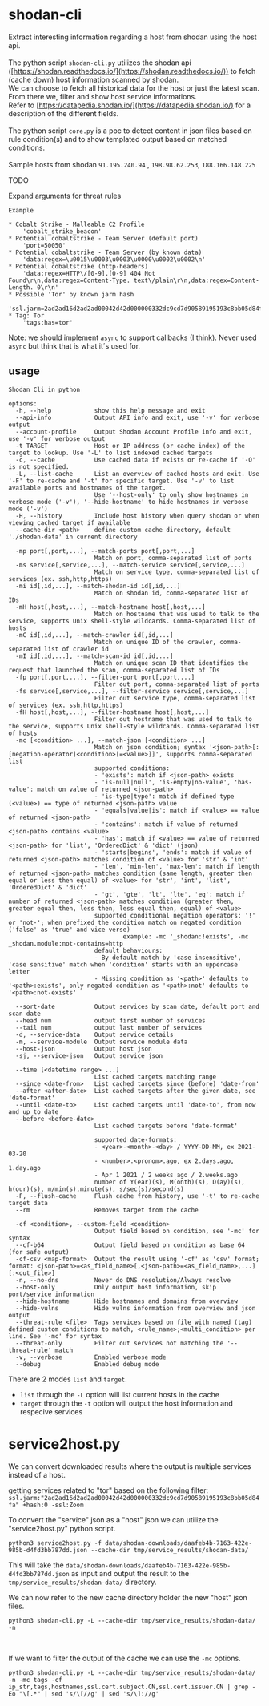 # shodan-cli

Extract interesting information regarding a host from shodan using the host api.
<br>
<br>
The python script `shodan-cli.py` utilizes the shodan api ([https://shodan.readthedocs.io/](https://shodan.readthedocs.io/)) to fetch (cache down) host information scanned by shodan.
<br>
We can choose to fetch all historical data for the host or just the latest scan. From there we, filter and show host service informations.
<br>
Refer to [https://datapedia.shodan.io/](https://datapedia.shodan.io/) for a description of the different fields.
<br>
<br>
The python script `core.py` is a poc to detect content in json files based on rule condition(s) and to show templated output based on matched conditions.
<br>
<br>
Sample hosts from shodan `91.195.240.94` , `198.98.62.253`, `188.166.148.225`

TODO

Expand arguments for threat rules

`Example`

```
* Cobalt Strike - Malleable C2 Profile
	'cobalt_strike_beacon'
* Potential cobaltstrike - Team Server (default port)
	'port=50050'
* Potential cobaltstrike - Team Server (by known data)
	'data:regex=\u0015\u0003\u0003\u0000\u0002\u0002\n'
* Potential cobaltstrike (http-headers)
	'data:regex=HTTP\/[0-9].[0-9] 404 Not Found\r\n,data:regex=Content-Type. text\/plain\r\n,data:regex=Content-Length. 0\r\n'
* Possible 'Tor' by known jarm hash
	'ssl.jarm=2ad2ad16d2ad2ad00042d42d000000332dc9cd7d90589195193c8bb05d84fa,hash=0'
* Tag: Tor
	'tags:has=tor'
```

Note: we should implement `async` to support callbacks (I think). Never used `async` but think that is what it´s used for.

## usage

```
Shodan Cli in python

options:
  -h, --help            show this help message and exit
  --api-info            Output API info and exit, use '-v' for verbose output
  --account-profile     Output Shodan Account Profile info and exit, use '-v' for verbose output
  -t TARGET             Host or IP address (or cache index) of the target to lookup. Use '-L' to list indexed cached targets
  -c, --cache           Use cached data if exists or re-cache if '-O' is not specified.
  -L, --list-cache      List an overview of cached hosts and exit. Use '-F' to re-cache and '-t' for specific target. Use '-v' to list available ports and hostnames of the target.
                        Use '--host-only' to only show hostnames in verbose mode ('-v'), '--hide-hostname' to hide hostnames in verbose mode ('-v')
  -H, --history         Include host history when query shodan or when viewing cached target if available
  --cache-dir <path>    define custom cache directory, default './shodan-data' in current directory
                        
  -mp port[,port,...], --match-ports port[,port,...]
                        Match on port, comma-separated list of ports
  -ms service[,service,...], --match-service service[,service,...]
                        Match on service type, comma-separated list of services (ex. ssh,http,https)
  -mi id[,id,...], --match-shodan-id id[,id,...]
                        Match on shodan id, comma-separated list of IDs
  -mH host[,host,...], --match-hostname host[,host,...]
                        Match on hostname that was used to talk to the service, supports Unix shell-style wildcards. Comma-separated list of hosts
  -mC id[,id,...], --match-crawler id[,id,...]
                        Match on unique ID of the crawler, comma-separated list of crawler id
  -mI id[,id,...], --match-scan-id id[,id,...]
                        Match on unique scan ID that identifies the request that launched the scan, comma-separated list of IDs
  -fp port[,port,...], --filter-port port[,port,...]
                        Filter out port, comma-separated list of ports
  -fs service[,service,...], --filter-service service[,service,...]
                        Filter out service type, comma-separated list of services (ex. ssh,http,https)
  -fH host[,host,...], --filter-hostname host[,host,...]
                        Filter out hostname that was used to talk to the service, supports Unix shell-style wildcards. Comma-separated list of hosts
  -mc [<condition> ...], --match-json [<condition> ...]
                        Match on json condition; syntax '<json-path>[:[negation-operator]<condition>[=<value>]]', supports comma-separated list
                        supported conditions:
                        - 'exists': match if <json-path> exists
                        - 'is-null|null', 'is-empty|no-value', 'has-value': match on value of returned <json-path>
                        - 'is-type|type': match if defined type (<value>) == type of returned <json-path> value
                        - 'equals|value|is': match if <value> == value of returned <json-path>
                        - 'contains': match if value of returned <json-path> contains <value>
                        - 'has': match if <value> == value of returned <json-path> for 'list', 'OrderedDict' & 'dict' (json) 
                        - 'starts|begins', 'ends': match if value of returned <json-path> matches condition of <value> for 'str' & 'int'
                        - 'len', 'min-len', 'max-len': match if length of returned <json-path> matches condition (same length, greater then equal or less then equal) of <value> for 'str', 'int', 'list', 'OrderedDict' & 'dict'
                        - 'gt', 'gte', 'lt', 'lte', 'eq': match if number of returned <json-path> matches condition (greater then, greater equal then, less then, less equal then, equal) of <value>
                        supported conditional negation operators: '!' or 'not-'; when prefixed the condition match on negated condition ('false' as 'true' and vice verse)
                                example: -mc '_shodan:!exists', -mc _shodan.module:not-contains=http
                        default behaviours:
                        - By default match by 'case insensitive', 'case sensitive' match when 'condition' starts with an uppercase letter
                        - Missing condition as '<path>' defaults to '<path>:exists', only negated condition as '<path>:not' defaults to '<path>:not-exists'
                        
  --sort-date           Output services by scan date, default port and scan date
  --head num            output first number of services
  --tail num            output last number of services
  -d, --service-data    Output service details
  -m, --service-module  Output service module data
  --host-json           Output host json
  -sj, --service-json   Output service json
                        
  --time [<datetime range> ...]
                        List cached targets matching range
  --since <date-from>   List cached targets since (before) 'date-from'
  --after <after-date>  List cached targets after the given date, see 'date-format'
  --until <date-to>     List cached targets until 'date-to', from now and up to date
  --before <before-date>
                        List cached targets before 'date-format'
                        
                        supported date-formats:
                        - <year>-<month>-<day> / YYYY-DD-MM, ex 2021-03-20
                        - <number>.<pronom>.ago, ex 2.days.ago, 1.day.ago
                        - Apr 1 2021 / 2 weeks ago / 2.weeks.ago
                        number of Y(ear)(s), M(onth)(s), D(ay)(s), h(our)(s), m/min(s),minute(s), s/sec(s)/second(s)
  -F, --flush-cache     Flush cache from history, use '-t' to re-cache target data
  --rm                  Removes target from the cache
                        
  -cf <condition>, --custom-field <condition>
                        Output field based on condition, see '-mc' for syntax
  --cf-b64              Output field based on condition as base 64 (for safe output)
  -cf-csv <map-format>  Output the result using '-cf' as 'csv' format; format: <json-path>=<as_field_name>[,<json-path>=<as_field_name>,...][:<out_file>]
  -n, --no-dns          Never do DNS resolution/Always resolve
  --host-only           Only output host information, skip port/service information
  --hide-hostname       Hide hostnames and domains from overview
  --hide-vulns          Hide vulns information from overview and json output
  --threat-rule <file>  Tags services based on file with named (tag) defined custom conditions to match, <rule_name>;<multi_condition> per line. See '-mc' for syntax
  --threat-only         Filter out services not matching the '--threat-rule' match
  -v, --verbose         Enabled verbose mode
  --debug               Enabled debug mode
```

There are 2 modes `list` and `target`.

- `list`   through the `-L` option will list current hosts in the cache
- `target` through the `-t` option will output the host information and respecive services

# service2host.py

We can convert downloaded results where the output is multiple services instead of a host.

getting services related to "tor" based on the following filter:  
`ssl.jarm:"2ad2ad16d2ad2ad00042d42d000000332dc9cd7d90589195193c8bb05d84fa" +hash:0 -ssl:Zoom`

To convert the "service" json as a "host" json we can utilize the "service2host.py" python script.

```
python3 service2host.py -f data/shodan-downloads/daafeb4b-7163-422e-985b-d4fd3bb787dd.json --cache-dir tmp/service_results/shodan-data/
```

This will take the `data/shodan-downloads/daafeb4b-7163-422e-985b-d4fd3bb787dd.json` as input and output the result to the `tmp/service_results/shodan-data/` directory.

We can now refer to the new cache directory holder the new "host" json files.

```
python3 shodan-cli.py -L --cache-dir tmp/service_results/shodan-data/ -n
```

<br>
<p>

If we want to filter the output of the cache we can use the `-mc` options.

```
python3 shodan-cli.py -L --cache-dir tmp/service_results/shodan-data/ -n -mc tags -cf ip_str,tags,hostnames,ssl.cert.subject.CN,ssl.cert.issuer.CN | grep -Eo "\[.*" | sed 's/\[//g' | sed 's/\]://g'
```

